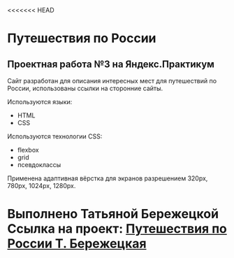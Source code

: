 <<<<<<< HEAD
# Путешествия по России

## Проектная работа №3 на Яндекс.Практикум

Сайт разработан для описания интересных мест для путешествий по России, использованы ссылки на сторонние сайты.

Используются языки:
* HTML
* CSS 

Используются технологии CSS:
* flexbox
* grid
* псевдоклассы

Применена адаптивная вёрстка для экранов разрешением 320px, 780px, 1024px, 1280px. 

Выполнено Татьяной Бережецкой
Ссылка на проект: [Путешествия по России Т. Бережецкая](https://github.com/TatianaBerezhetska/russian-travel.git)
=======
